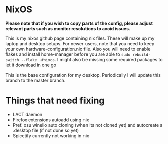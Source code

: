 # NixOS

**Please note that if you wish to copy parts of the config, please adjust relevant parts such as monitor resolutions to avoid issues.**

This is my nixos github page containing nix files. These will make up my laptop and desktop setups.
For newer users, note that you need to keep your own hardware-configuration.nix file. Also you will need to enable flakes and install home-manager before you are able to `sudo rebuild-switch --flake .#nixos`. I might also be missing some required packages to let it download in one go

This is the base configuration for my desktop. Periodically I will update this branch to the master branch.

# Things that need fixing
* LACT daemon 
* Firefox extensions autoadd using nix
* Pref. osu winello auto cloning (when its not cloned yet) and autocreate a .desktop file (if not done so yet)
* Spicetify currently not working in nix
